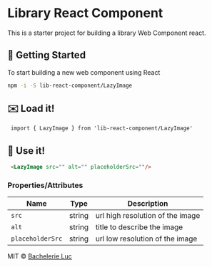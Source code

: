 
# Library React Component

This is a starter project for building a library Web Component react.

## :traffic_light: Getting Started

To start building a new web component using React

```bash
npm -i -S lib-react-component/LazyImage
```

## :envelope: Load it!

```html
 import { LazyImage } from 'lib-react-component/LazyImage'
```

## :muscle: Use it!

```html
 <LazyImage src="" alt="" placeholderSrc=""/>
```

### Properties/Attributes

| Name | Type | Description
| ------------------------------------- | -------------------------------------------------- | ---
| `src`                      |        string              |  url high resolution of the image
| `alt`                      |       string               |  title to describe the image
| `placeholderSrc`           |       string               |  url low resolution of the image


MIT © [Bachelerie Luc]()

